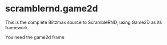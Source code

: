 scramblernd.game2d
==================

This is the complete Blitzmax source to ScrambleRND, using Game2D as its framework.


You need the game2d frame
